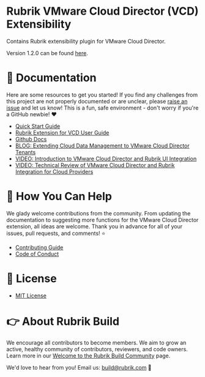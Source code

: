 # Rubrik VMware Cloud Director (VCD) Extensibility

Contains Rubrik extensibility plugin for VMware Cloud Director.

Version 1.2.0 can be found [here](https://github.com/rubrikinc/rubrik-extension-for-vcd/releases/tag/v1.2.0).

# :blue_book: Documentation 

Here are some resources to get you started! If you find any challenges from this project are not properly documented or are unclear, please [raise an issue](https://github.com/rubrikinc/rubrik-extension-for-vcd/issues/new/choose) and let us know! This is a fun, safe environment - don't worry if you're a GitHub newbie! :heart:

* [Quick Start Guide](https://github.com/rubrikinc/rubrik-extension-for-vcd/blob/master/docs/quick-start.md)
* [Rubrik Extension for VCD User Guide](https://rubrik.gitbook.io/vcd-extension-for-rubrik/)
* [Github Docs](/docs/user-guide/user-guide.md)
* [BLOG: Extending Cloud Data Management to VMware Cloud Director Tenants](https://www.rubrik.com/blog/cloud-data-management-vcloud-director/)
* [VIDEO: Introduction to VMware Cloud Director and Rubrik UI Integration](https://www.youtube.com/watch?v=74-WuNdWPKI&t=4s)
* [VIDEO: Technical Review of VMware Cloud Director and Rubrik Integration for Cloud Providers](https://www.youtube.com/watch?v=x2OriGQ-pdc&t=416s)

# :muscle: How You Can Help

We glady welcome contributions from the community. From updating the documentation to suggesting more functions for the VMware Cloud Director extension, all ideas are welcome. Thank you in advance for all of your issues, pull requests, and comments! :star:

* [Contributing Guide](CONTRIBUTING.md)
* [Code of Conduct](CODE_OF_CONDUCT.md)

# :pushpin: License

* [MIT License](LICENSE)

# :point_right: About Rubrik Build

We encourage all contributors to become members. We aim to grow an active, healthy community of contributors, reviewers, and code owners. Learn more in our [Welcome to the Rubrik Build Community](https://github.com/rubrikinc/welcome-to-rubrik-build) page.

We'd love to hear from you! Email us: build@rubrik.com :love_letter:
